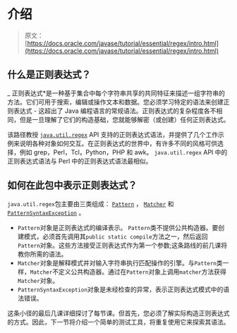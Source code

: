 # 介绍

> 原文： [https://docs.oracle.com/javase/tutorial/essential/regex/intro.html](https://docs.oracle.com/javase/tutorial/essential/regex/intro.html)

## 什么是正则表达式？

_ 正则表达式*是一种基于集合中每个字符串共享的共同特征来描述一组字符串的方法。它们可用于搜索，编辑或操作文本和数据。您必须学习特定的语法来创建正则表达式 - 这超出了 Java 编程语言的常规语法。正则表达式的复杂程度各不相同，但是一旦理解了它们的构造基础，您就能够解密（或创建）任何正则表达式。

该路径教授 [`java.util.regex`](https://docs.oracle.com/javase/8/docs/api/java/util/regex/package-summary.html) API 支持的正则表达式语法，并提供了几个工作示例来说明各种对象如何交互。在正则表达式的世界中，有许多不同的风格可供选择，例如 grep，Perl，Tcl，Python，PHP 和 awk。 `java.util.regex` API 中的正则表达式语法与 Perl 中的正则表达式语法最相似。

## 如何在此包中表示正则表达式？

`java.util.regex`包主要由三类组成： [`Pattern`](https://docs.oracle.com/javase/8/docs/api/java/util/regex/Pattern.html) ， [`Matcher`](https://docs.oracle.com/javase/8/docs/api/java/util/regex/Matcher.html) 和 [`PatternSyntaxException`](https://docs.oracle.com/javase/8/docs/api/java/util/regex/PatternSyntaxException.html) 。

*   `Pattern`对象是正则表达式的编译表示。 `Pattern`类不提供公共构造器。要创建模式，必须首先调用其`public static compile`方法之一，然后返回`Pattern`对象。这些方法接受正则表达式作为第一个参数;这条路线的前几课将教你所需的语法。
*   `Matcher`对象是解释模式并对输入字符串执行匹配操作的引擎。与`Pattern`类一样，`Matcher`不定义公共构造器。通过在`Pattern`对象上调用`matcher`方法获得`Matcher`对象。
*   `PatternSyntaxException`对象是未经检查的异常，表示正则表达式模式中的语法错误。

这条小径的最后几课详细探讨了每节课。但首先，您必须了解实际构造正则表达式的方式。因此，下一节将介绍一个简单的测试工具，将重复使用它来探索其语法。